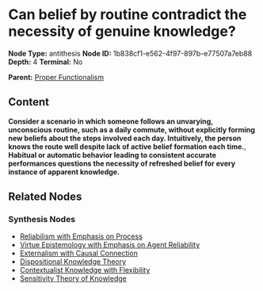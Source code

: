 # Can belief by routine contradict the necessity of genuine knowledge?

**Node Type:** antithesis
**Node ID:** 1b838cf1-e562-4f97-897b-e77507a7eb88
**Depth:** 4
**Terminal:** No

**Parent:** [Proper Functionalism](proper-functionalism-synthesis-42bcbd7c-8695-4e31-9b7d-e2971690e5fe.md)

## Content

**Consider a scenario in which someone follows an unvarying, unconscious routine, such as a daily commute, without explicitly forming new beliefs about the steps involved each day. Intuitively, the person knows the route well despite lack of active belief formation each time.**, **Habitual or automatic behavior leading to consistent accurate performances questions the necessity of refreshed belief for every instance of apparent knowledge.**

## Related Nodes

### Synthesis Nodes

- [Reliabilism with Emphasis on Process](reliabilism-with-emphasis-on-process-synthesis-53e28f6b-af7f-4781-b4f5-6671d3d72111.md)
- [Virtue Epistemology with Emphasis on Agent Reliability](virtue-epistemology-with-emphasis-on-agent-reliability-synthesis-69eb893e-42c7-406d-91b6-b6abb7ed6a68.md)
- [Externalism with Causal Connection](externalism-with-causal-connection-synthesis-349e7320-3281-4882-9866-d040579bd3dc.md)
- [Dispositional Knowledge Theory](dispositional-knowledge-theory-synthesis-a25ee4e3-5d20-4b29-bf4f-aab5b9d624a5.md)
- [Contextualist Knowledge with Flexibility](contextualist-knowledge-with-flexibility-synthesis-539d0b1b-c72e-4369-9a0a-1f9e390ed71a.md)
- [Sensitivity Theory of Knowledge](sensitivity-theory-of-knowledge-synthesis-d9f74b11-dae7-46f9-ba07-20ceaedde503.md)
